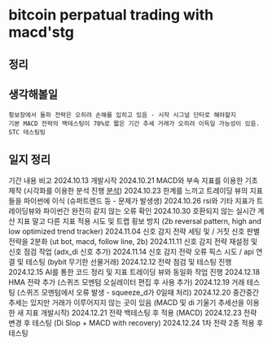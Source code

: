 # bitcoin perpatual trading with macd'stg


## 정리

## 생각해볼일
```
횡보장에서 돌파 전략은 오히려 손해를 입히고 있음 - 시작 시그널 단타로 해야할지
기본 MACD 전략의 백테스팅이 70%로 짧은 기간 추세 거래가 오히려 이득일 가능성이 있음.
STC 테스팅팅
```

## 일지 정리

기간 내용 비고
2024.10.13 개발시작
2024.10.21 MACD와 부속 지표를 이용한 기초 제작 (시각화를 이용한 분석 진행 [분석](./docs/analysis/backtest.ipynb))
2024.10.23 한계를 느끼고 트레이딩 뷰의 지표들을 파이썬에 이식 (슈퍼트렌드 등 - 문제가 발생생)
2024.10.26 rsi와 기타 지표가 트레이딩뷰와 파이썬간 완전히 같지 않는 오류 확인
2024.10.30 호환되지 않는 실시간 계산 지표 말고 다른 지표 적용 시도 및 트랩 횡보 방지 (2b reversal pattern, high and low optimized trend tracker)
2024.11.04 신호 감지 전략 세팅 및 / 거짓 신호 판별 전략을 2분화 (ut bot, macd, follow line, 2b)
2024.11.11 신호 감지 전략 재설정 및 신호 점검 작업 (adx_di 신호 추가)
2024.11.14 신호 감지 전략 오류 픽스 시도 / api 연결 및 테스팅 (bybit 무기한 선물거래)
2024.12.12 전략 점검 및 테스팅 진행
2024.12.15 AI를 통한 코드 정리 및 지표 트레이딩 뷰와 동일화 작업 진행
2024.12.18 HMA 전략 추가 (스퀴즈 모멘텀 오실레이터 편집 후 사용 추가)
2024.12.19 거래 테스팅 (스퀴즈 모멘텀에서 오류 발생 - squeeze_d가 0일때 처리)
2024.12.20 중간중간 추세는 있지만 거래가 이루어지지 않는 곳이 있음 (MACD 및 di 기울기 추세선을 이용한 새 지표 개발시작)
2024.12.21 전략 백테스팅 후 적용 (MACD)
2024.12.23 전략 변경 후 테스팅 (Di Slop + MACD with recovery)
2024.12.24 1차 전략 2종 적용 후 테스팅